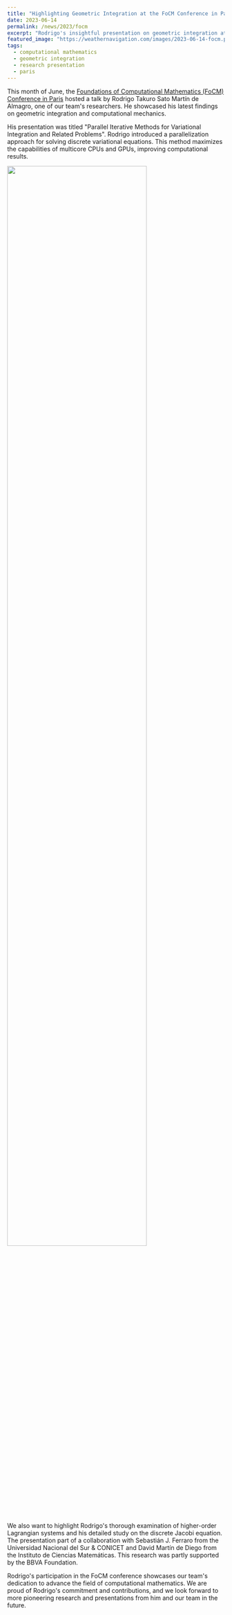 ```yaml
---
title: "Highlighting Geometric Integration at the FoCM Conference in Paris"
date: 2023-06-14
permalink: /news/2023/focm
excerpt: "Rodrigo's insightful presentation on geometric integration at the FoCM 2023 demonstrates our team's commitment to computational mathematics."
featured_image: "https://weathernavigation.com/images/2023-06-14-focm.png"
tags:
  - computational mathematics
  - geometric integration
  - research presentation
  - paris
---
```


This month of June, the [Foundations of Computational Mathematics (FoCM) Conference in Paris](https://www.focm2023.org/) hosted a talk by Rodrigo Takuro Sato Martín de Almagro, one of our team's researchers. He showcased his latest findings on geometric integration and computational mechanics.

His presentation was titled "Parallel Iterative Methods for Variational Integration and Related Problems". Rodrigo introduced a parallelization approach for solving discrete variational equations. This method maximizes the capabilities of multicore CPUs and GPUs, improving computational results.

<img src="{{ page.featured_image }}" width="80%"/>

We also want to highlight Rodrigo's thorough examination of higher-order Lagrangian systems and his detailed study on the discrete Jacobi equation. The presentation part of a collaboration with Sebastián J. Ferraro from the Universidad Nacional del Sur & CONICET and David Martín de Diego from the Instituto de Ciencias Matemáticas. This research was partly supported by the BBVA Foundation.

Rodrigo's participation in the FoCM conference showcases our team's dedication to advance the field of computational mathematics. We are proud of Rodrigo's commitment and contributions, and we look forward to more pioneering research and presentations from him and our team in the future.
